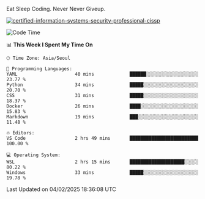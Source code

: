 Eat Sleep Coding.
Never Never Giveup.

[![certified-information-systems-security-professional-cissp](https://user-images.githubusercontent.com/44606727/157613689-acd84ec6-5f8f-4e79-89d9-a8d51f033634.png)](https://www.credly.com/badges/f394a010-85a0-450b-9136-8043af01d71c/public_url)

<!--START_SECTION:waka-->
![Code Time](http://img.shields.io/badge/Code%20Time-3%2C814%20hrs%2021%20mins-blue)

📊 **This Week I Spent My Time On** 

```text
🕑︎ Time Zone: Asia/Seoul

💬 Programming Languages: 
YAML                     40 mins             ██████░░░░░░░░░░░░░░░░░░░   23.77 % 
Python                   34 mins             █████░░░░░░░░░░░░░░░░░░░░   20.70 % 
CSS                      31 mins             █████░░░░░░░░░░░░░░░░░░░░   18.37 % 
Docker                   26 mins             ████░░░░░░░░░░░░░░░░░░░░░   15.83 % 
Markdown                 19 mins             ███░░░░░░░░░░░░░░░░░░░░░░   11.48 % 

🔥 Editors: 
VS Code                  2 hrs 49 mins       █████████████████████████   100.00 % 

💻 Operating System: 
WSL                      2 hrs 15 mins       ████████████████████░░░░░   80.22 % 
Windows                  33 mins             █████░░░░░░░░░░░░░░░░░░░░   19.78 % 
```


 Last Updated on 04/02/2025 18:36:08 UTC
<!--END_SECTION:waka-->
